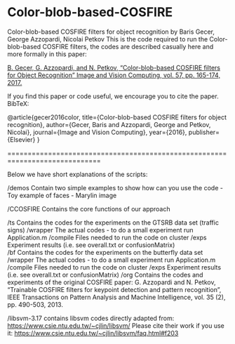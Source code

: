 # Color-blob-based-COSFIRE
Color-blob-based COSFIRE filters for object recognition by Baris Gecer, George Azzopardi, Nicolai Petkov
This is the code required to run the Color-blob-based COSFIRE filters, the codes are described casually here and more formally in this paper:

[B. Gecer, G. Azzopardi, and N. Petkov, “Color-blob-based COSFIRE filters for Object Recognition” Image and Vision Computing, vol. 57, pp. 165-174, 2017.](http://www.cs.rug.nl/~george/wp-content/uploads/2016/11/IMAVIS2017.pdf)

If you find this paper or code useful, we encourage you to cite the paper. BibTeX:

@article{gecer2016color,
  title={Color-blob-based COSFIRE filters for object recognition},
  author={Gecer, Baris and Azzopardi, George and Petkov, Nicolai},
  journal={Image and Vision Computing},
  year={2016},
  publisher={Elsevier}
}

=============================================================================

Below we have short explanations of the scripts:

/demos
	Contain two simple examples to show how can you use the code
		- Toy example of faces
		- Marylin image

/CCOSFIRE
	Contains the core functions of our approach
	
/ts
	Contains the codes for the experiments on the GTSRB data set (traffic signs)
	/wrapper
		The actual codes
		- to do a small experiment run Application.m
	/compile
		Files needed to run the code on cluster
	/exps
		Experiment results (i.e. see overall.txt or confusionMatrix)	
/bf
	Contains the codes for the experiments on the butterfly data set
	/wrapper
		The actual codes
		- to do a small experiment run Application.m
	/compile
		Files needed to run the code on cluster
	/exps
		Experiment results (i.e. see overall.txt or confusionMatrix)
/org
	Contains the codes and experiments of the original COSFIRE paper:
	G. Azzopardi and N. Petkov, “Trainable COSFIRE filters for keypoint detection and pattern recognition”, IEEE Transactions on Pattern Analysis and Machine Intelligence, vol. 35 (2), pp. 490-503, 2013.

/libsvm-3.17
	contains libsvm codes directly adapted from: https://www.csie.ntu.edu.tw/~cjlin/libsvm/
	Please cite their work if you use it: https://www.csie.ntu.edu.tw/~cjlin/libsvm/faq.html#f203


